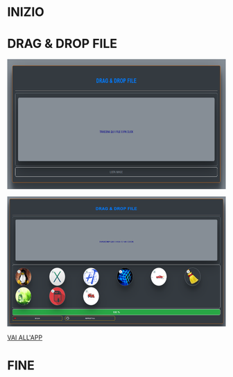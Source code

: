 # INIZIO

<h1>DRAG & DROP FILE</h1>
<p><img src="img/screen-shot-1.png" width="1000" height="300" alt="Sorry not image"></p>
<p><img src="img/screen-shot-2.png" width="1000" height="300" alt="Sorry not image"></p>
<p><a href="https://ivanpierdeveloper.github.io/drag-e-drop-file/">VAI ALL'APP</a></p>

# FINE

